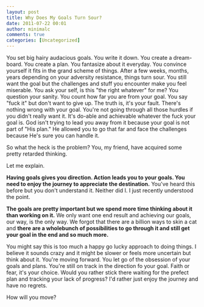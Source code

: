 ```yaml
---
layout: post
title: Why Does My Goals Turn Sour?
date: 2011-07-22 00:01
author: minimalc
comments: true
categories: [Uncategorized]
---
```

You set big hairy audacious goals. You write it down. You create a dream-board. You create a plan. You fantasize about it everyday. You convince yourself it fits in the grand scheme of things. After a few weeks, months, years depending on your adversity resistance, things turn sour. You still want the goal but the challenges and stuff you encounter make you feel miserable. You ask your self, is this "the right whatever" for me? You question your sanity. You count how far you are from your goal. You say "fuck it" but don't want to give up. The truth is, it's your fault. There's nothing wrong with your goal. You're not going through all those hurdles if you didn't really want it. It's do-able and achievable whatever the fuck your goal is. God isn't trying to lead you away from it because your goal is not part of "His plan." He allowed you to go that far and face the challenges because He's sure you can handle it.

So what the heck is the problem? You, my friend, have acquired some pretty retarded thinking.

Let me explain.

<strong>Having goals gives you direction. Action leads you to your goals. You need to enjoy the journey to appreciate the destination.</strong> You've heard this before but you don't understand it. Neither did I. I just recently understood the point.

<strong>The goals are pretty important but we spend more time thinking about it than working on it.</strong> We only want one end result and achieving our goals, our way, is the only way. We forgot that there are a billion ways to skin a cat and <strong>there are a wholebunch of possibilities to go through it and still get your goal in the end and so much more.</strong>

You might say this is too much a happy go lucky approach to doing things. I believe it sounds crazy and it might be slower or feels more uncertain but think about it. You're moving forward. You let go of the obsession of your goals and plans. You're still on track in the direction fo your goal. Faith or fear, it's your choice. Would you rather stick there waiting for the prefect plan and tracking your lack of progress? I'd rather just enjoy the journey and have no regrets.

How will you move?
